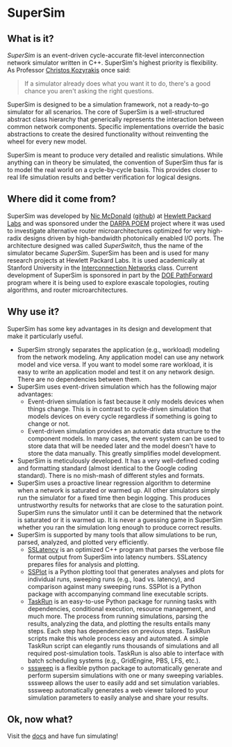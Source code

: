 # SuperSim

## What is it?
*SuperSim* is an event-driven cycle-accurate flit-level interconnection network simulator written in C++. SuperSim's highest priority is flexibility. As Professor [Christos Kozyrakis][christos] once said:
> If a simulator already does what you want it to do, there's a good chance you aren't asking the right questions.

SuperSim is designed to be a simulation framework, not a ready-to-go simulator for all scenarios. The core of SuperSim is a well-structured abstract class hierarchy that generically represents the interaction between common network components. Specific implementations override the basic abstractions to create the desired functionality without reinventing the wheel for every new model.

SuperSim is meant to produce very detailed and realistic simulations. While anything can in theory be simulated, the convention of SuperSim thus far is to model the real world on a cycle-by-cycle basis. This provides closer to real life simulation results and better verification for logical designs.

## Where did it come from?
SuperSim was developed by [Nic McDonald][nicmcd_hpl] ([github][nicmcd_gh]) at [Hewlett Packard Labs][hpelabs] and was sponsored under the [DARPA POEM][poem] project where it was used to investigate alternative router microarchitectures optimized for very high-radix designs driven by high-bandwidth photonically enabled I/O ports. The architecture designed was called *SuperSwitch*, thus the name of the simulator became *SuperSim*. SuperSim has been and is used for many research projects at Hewlett Packard Labs. It is used academically at Stanford University in the [Interconnection Networks][ee382c] class. Current development of SuperSim is sponsored in part by the [DOE PathForward][pathforward] program where it is being used to explore exascale topologies, routing algorithms, and router microarchitectures.

## Why use it?
SuperSim has some key advantages in its design and development that make it particularly useful.
+ SuperSim strongly separates the application (e.g., workload) modeling from the network modeling. Any application model can use any network model and vice versa. If you want to model some rare workload, it is easy to write an application model and test it on any network design. There are no dependencies between them.
+ SuperSim uses event-driven simulation which has the following major advantages:
  - Event-driven simulation is fast because it only models devices when things change. This is in contrast to cycle-driven simulation that models devices on every cycle regardless if something is going to change or not.
  - Event-driven simulation provides an automatic data structure to the component models. In many cases, the event system can be used to store data that will be needed later and the model doesn't have to store the data manually. This greatly simplifies model development.
+ SuperSim is meticulously developed. It has a very well-defined coding and formatting standard (almost identical to the Google coding standard). There is no mish-mash of different styles and formats.
+ SuperSim uses a proactive linear regression algorithm to determine when a network is saturated or warmed up. All other simulators simply run the simulator for a fixed time then begin logging. This produces untrustworthy results for networks that are close to the saturation point. SuperSim runs the simulator until it can be determined that the network is saturated or it is warmed up. It is never a guessing game in SuperSim whether you ran the simulation long enough to produce correct results.
+ SuperSim is supported by many tools that allow simulations to be run, parsed, analyzed, and plotted very efficiently.
  - [SSLatency][sslatency] is an optimized C++ program that parses the verbose file format output from SuperSim into latency numbers. SSLatency prepares files for analysis and plotting.
  - [SSPlot][ssplot] is a Python plotting tool that generates analyses and plots for individual runs, sweeping runs (e.g., load vs. latency), and comparison against many sweeping runs. SSPlot is a Python package with accompanying command line executable scripts.
  - [TaskRun][taskrun] is an easy-to-use Python package for running tasks with dependencies, conditional execution, resource management, and much more. The process from running simulations, parsing the results, analyzing the data, and plotting the results entails many steps. Each step has dependencies on previous steps. TaskRun scripts make this whole process easy and automated. A simple TaskRun script can elegantly runs thousands of simulations and all required post-simulation tools. TaskRun is also able to interface with batch scheduling systems (e.g., GridEngine, PBS, LFS, etc.).
  - [sssweep][sssweep] is a flexible python package to automatically generate and perform supersim simulations with one or many sweeping variables. sssweep allows the user to easily add and set simulation variables. sssweep automatically generates a web viewer tailored to your simulation parameters to easily analyse and share your results.

## Ok, now what?
Visit the [docs][docs] and have fun simulating!


[christos]: http://csl.stanford.edu/~christos/ "Christos' Home Page"
[nicmcd_hpl]: http://labs.hpe.com/people/nicmcd/ "Nic's Labs Page"
[nicmcd_gh]: https://github.com/nicmcd "Nic's GitHub Page"
[hpelabs]: http://www.labs.hpe.com/ "Hewlett Packard Labs Home"
[poem]: http://www.darpa.mil/program/photonically-optimized-embedded-microprocessors "DARPA POEM Page"
[pathforward]: http://www.exascaleinitiative.org/pathforward "DOE PathForward"
[ee382c]: https://explorecourses.stanford.edu/search?q=ee382c "EE382C Description"
[sslatency]: https://github.com/nicmcd/sslatency "SSLatency at GitHub"
[ssplot]: https://github.com/nicmcd/ssplot "SSPlot at GitHub"
[taskrun]: https://github.com/nicmcd/taskrun "TaskRun at GitHub"
[sssweep]: https://github.com/nicmcd/sssweep "sssweep at GitHub"
[docs]: docs/README.md "SuperSim Documentation"
